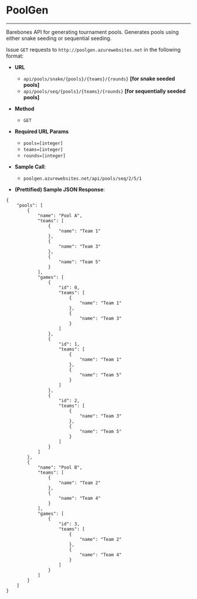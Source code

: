 # PoolGen
---
Barebones API for generating tournament pools. Generates pools using either snake seeding or sequential seeding.

Issue `GET` requests to `http://poolgen.azurewebsites.net` in the following format:

* **URL**
  *  `api/pools/snake/{pools}/{teams}/{rounds}` **[for snake seeded pools]**
  *  `api/pools/seq/{pools}/{teams}/{rounds}` **[for sequentially seeded pools]**

* **Method**
  *  `GET`

* **Required URL Params**
  *  `pools=[integer]`
  *  `teams=[integer]`
  *  `rounds=[integer]`

* **Sample Call**:
  *  `poolgen.azurewebsites.net/api/pools/seq/2/5/1`

* **(Prettified) Sample JSON Response**:
~~~~
{
    "pools": [
        {
            "name": "Pool A",
            "teams": [
                {
                    "name": "Team 1"
                },
                {
                    "name": "Team 3"
                },
                {
                    "name": "Team 5"
                }
            ],
            "games": [
                {
                    "id": 0,
                    "teams": [
                        {
                            "name": "Team 1"
                        },
                        {
                            "name": "Team 3"
                        }
                    ]
                },
                {
                    "id": 1,
                    "teams": [
                        {
                            "name": "Team 1"
                        },
                        {
                            "name": "Team 5"
                        }
                    ]
                },
                {
                    "id": 2,
                    "teams": [
                        {
                            "name": "Team 3"
                        },
                        {
                            "name": "Team 5"
                        }
                    ]
                }
            ]
        },
        {
            "name": "Pool B",
            "teams": [
                {
                    "name": "Team 2"
                },
                {
                    "name": "Team 4"
                }
            ],
            "games": [
                {
                    "id": 3,
                    "teams": [
                        {
                            "name": "Team 2"
                        },
                        {
                            "name": "Team 4"
                        }
                    ]
                }
            ]
        }
    ]
}
~~~~

